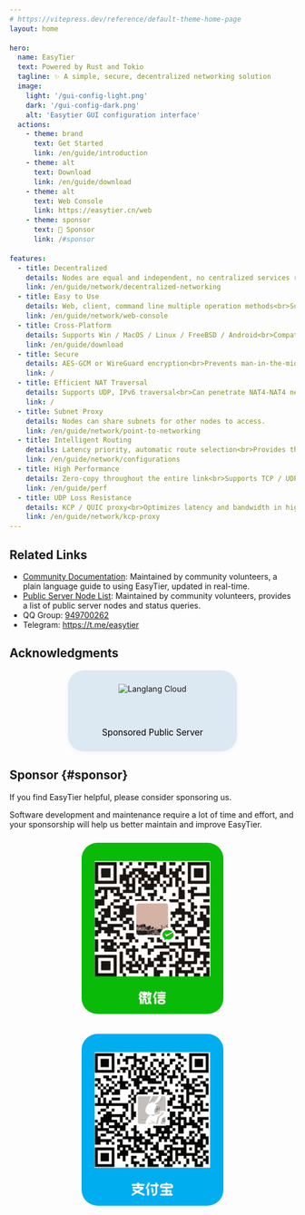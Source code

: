 ```yaml
---
# https://vitepress.dev/reference/default-theme-home-page
layout: home

hero:
  name: EasyTier
  text: Powered by Rust and Tokio
  tagline: ✨ A simple, secure, decentralized networking solution
  image:
    light: '/gui-config-light.png'
    dark: '/gui-config-dark.png'
    alt: 'Easytier GUI configuration interface'
  actions:
    - theme: brand
      text: Get Started
      link: /en/guide/introduction
    - theme: alt
      text: Download
      link: /en/guide/download
    - theme: alt
      text: Web Console
      link: https://easytier.cn/web
    - theme: sponsor
      text: 💚 Sponsor
      link: /#sponsor

features:
  - title: Decentralized
    details: Nodes are equal and independent, no centralized services required.<br>No distinction between client/server.
    link: /en/guide/network/decentralized-networking
  - title: Easy to Use
    details: Web, client, command line multiple operation methods<br>Supports one-click networking
    link: /en/guide/network/web-console
  - title: Cross-Platform
    details: Supports Win / MacOS / Linux / FreeBSD / Android<br>Compatible with X86 / ARM / MIPS architectures
    link: /en/guide/download
  - title: Secure
    details: AES-GCM or WireGuard encryption<br>Prevents man-in-the-middle attacks
    link: /
  - title: Efficient NAT Traversal
    details: Supports UDP, IPv6 traversal<br>Can penetrate NAT4-NAT4 networks
    link: /
  - title: Subnet Proxy
    details: Nodes can share subnets for other nodes to access.
    link: /en/guide/network/point-to-networking
  - title: Intelligent Routing
    details: Latency priority, automatic route selection<br>Provides the best network experience
    link: /en/guide/network/configurations
  - title: High Performance
    details: Zero-copy throughout the entire link<br>Supports TCP / UDP / WSS / WG and other protocols
    link: /en/guide/perf
  - title: UDP Loss Resistance
    details: KCP / QUIC proxy<br>Optimizes latency and bandwidth in high packet loss environments
    link: /en/guide/network/kcp-proxy
---
```


## Related Links

- [Community Documentation](https://doc.oee.icu): Maintained by community volunteers, a plain language guide to using EasyTier, updated in real-time.
- [Public Server Node List](https://easytier.gd.nkbpal.cn/status/easytier): Maintained by community volunteers, provides a list of public server nodes and status queries.
- QQ Group: [949700262](https://qm.qq.com/q/wFoTUChqZW)
- Telegram: https://t.me/easytier

## Acknowledgments

<div style="display: flex; justify-content: center; align-items: center; gap: 2rem; flex-wrap: wrap;">
  <a href="https://langlangy.cn/?i26c5a5" target="_blank" rel="noopener" style="text-decoration: none; color: inherit; border: 1px solid var(--vp-c-divider); border-radius: 28px; padding: 1.5rem; display: flex; flex-direction: column; align-items: center; justify-content: center; gap: 1rem; text-align: center; width: 250px; box-shadow: 0 2px 8px rgba(0,0,0,0.04); background-color: rgba(215, 230, 240, 0.81);">
    <img src="https://langlangy.cn/home/img/logo.png" alt="Langlang Cloud" style="height: 60px;">
    <span style="font-size: 0.95rem; color: black;">Sponsored Public Server</span>
  </a>
</div>

## Sponsor {#sponsor}

If you find EasyTier helpful, please consider sponsoring us.

Software development and maintenance require a lot of time and effort, and your sponsorship will help us better maintain and improve EasyTier.

<div style="display: flex; justify-content: center; gap: 2rem; margin-top: 1.5rem; flex-wrap: wrap;">
  <div style="text-align: center;">
    <img src="/assets/wechat.png" alt="WeChat" style="width: 250px; max-width: 100%; border-radius: 28px;" />
  </div>
  <div style="text-align: center;">
    <img src="/assets/alipay.png" alt="Alipay" style="width: 250px; max-width: 100%; border-radius: 28px;" />
  </div>
</div>

<Home />
